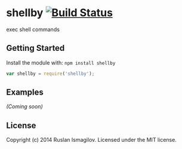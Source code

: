 # shellby [![Build Status](https://secure.travis-ci.org/isRuslan/shellby.png?branch=master)](http://travis-ci.org/isRuslan/shellby)

exec shell commands

## Getting Started
Install the module with: `npm install shellby`

```javascript
var shellby = require('shellby');
```
## Examples
_(Coming soon)_

## License
Copyright (c) 2014 Ruslan Ismagilov. Licensed under the MIT license.
